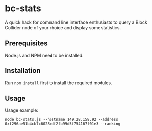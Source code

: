 # bc-stats

A quick hack for command line interface enthusiasts to query a Block Collider node of your choice and display some statistics.

## Prerequisites

Node.js and NPM need to be installed.

## Installation

Run ```npm install``` first to install the required modules.

## Usage

Usage example:

```node bc-stats.js --hostname 149.28.158.92 --address 0xf296ae51b4cb7c6028edf2fb99d5f754167f01e3 --ranking```




